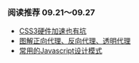 ### 阅读推荐 09.21～09.27

+ [CSS3硬件加速也有坑](http://web.jobbole.com/83575/)
+ [图解正向代理、反向代理、透明代理](http://bbs.51cto.com/thread-967852-1-1.html)
+ [常用的Javascript设计模式](http://web.jobbole.com/29454/)